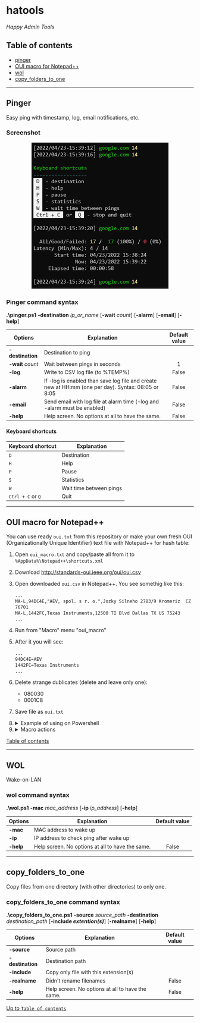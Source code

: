 # hatools
*Happy Admin Tools*

## Table of contents

- [pinger](#pinger)
- [OUI macro for Notepad++](#oui-macro-for-notepad)
- [wol](#wol)
- [copy_folders_to_one](#copy_folders_to_one)
---

## Pinger
Easy ping with timestamp, log, email notifications, etc.

### Screenshot

<p align="center">
<img src="img/pinger01.png" alt="PingonatorGUI" />
</p>

### Pinger command syntax

**.\pinger.ps1** **-destination** *ip_or_name* [**-wait** *count*] [**-alarm**] [**-email**] [**-help**] 

|Options|Explanation|Default value|
|---|---|:---:|
|**-destination**|Destination to ping||
|**-wait** *count*|Wait between pings in seconds|1|
|**-log**| Write to CSV log file (to %TEMP%)|False|
|**-alarm**|If -log is enabled than save log file and create new at HH:mm (one per day). Syntax: 08:05 or 8:05|False|
|**-email**|Send email with log file at alarm time (-log and -alarm must be enabled)|False|
|**-help**|Help screen. No options at all to have the same.|False|

#### Keyboard shortcuts

|Keyboard shortcut|Explanation|
|---|---|
|` D `|Destination|
|` H `|Help|
|` P `|Pause|
|` S `|Statistics|
|` W `|Wait time between pings|
|` Ctrl + C ` or ` Q `|Quit|

---

## OUI macro for Notepad++
You can use ready `oui.txt` from this repository or make your own fresh OUI (Organizationally Unique Identifier) text file with Notepad++ for hash table:

1. Open `oui_macro.txt` and copy/paste all from it to `%AppData%\Notepad++\shortcuts.xml`
2. Download http://standards-oui.ieee.org/oui/oui.csv
3. Open downloaded `oui.csv` in Notepad++. You see somethig like this:
    ```
    ...
    MA-L,94DC4E,"AEV, spol. s r. o.",Jozky Silneho 2783/9 Kromeriz  CZ 76701 
    MA-L,1442FC,Texas Instruments,12500 TI Blvd Dallas TX US 75243 
    ...
    ```
4. Run from "Macro" menu "oui_macro"
5. After it you will see:
    ```
    ...
    94DC4E=AEV
    1442FC=Texas Instruments
    ...
    ```
6. Delete strange dublicates (delete and leave only one):
    - 080030 
    - 0001C8
7. Save file as `oui.txt`
8. <details>
   <summary>Example of using on Powershell</summary>
   
   ```
   $oui = Get-Content -raw .\oui.txt | ConvertFrom-StringData
   $MAC=("cc-b1-1a-5b-c1-b9").ToUpper()
   $vendor = $oui[$MAC.replace(':', '').replace('-', '')[0..5] -join '']
   Remove-Variable $oui
   $vendor
   Samsung Electronics Co.
   ```
   
   </details>
9. <details>
   <summary>Macro actions</summary>

   ```
   Replace every pair of lines (set radio button 'Regular expression')

   MA-L,
   <nothing!>

   ([0-9a-fA-F]{6},)("(.*?)")((,".*")|(.*))
   \1\2
    
   ^([0-9a-fA-F]{6}),
   "\1",

   ^("[0-9a-fA-F]{6}",)(.*?)$
   \1\2"

   ^("[0-9a-fA-F]{6}",)([^"](.*?))$
   \1"\2

   ","
   =

   "
   <nothing!>

   ^(.*=[^,]*)(.*)
   \1
   ```

   </details>

[Table of contents](#table-of-contents)

---
## WOL
Wake-on-LAN

### wol command syntax

**.\wol.ps1** **-mac** *mac_address* [**-ip** *ip_address*] [**-help**] 

|Options|Explanation|Default value|
|---|---|:---:|
|**-mac**|MAC address to wake up||
|**-ip**|IP address to check ping after wake up||
|**-help**|Help screen. No options at all to have the same.|False|
---
## copy_folders_to_one
Copy files from one directory (with other directories) to only one.

### copy_folders_to_one command syntax

**.\copy_folders_to_one.ps1** **-source** *source_path* **-destination** *destination_path* [**-include *extention(s)***] [**-realname**] [**-help**] 

|Options|Explanation|Default value|
|---|---|:---:|
|**-source**|Source path||
|**-destination**|Destination path||
|**-include**|Copy only file with this extension(s) ||
|**-realname**|Didn't rename filenames|False|
|**-help**|Help screen. No options at all to have the same.|False|

[Up to `Table of contents`](#table-of-contents)

---